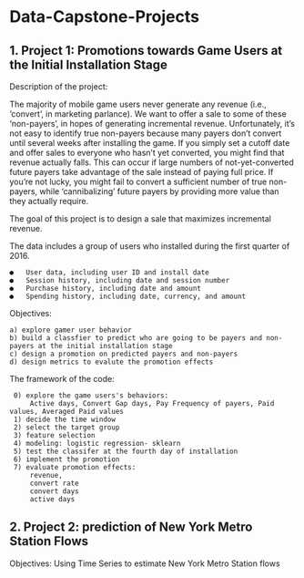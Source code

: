 # Data-Capstone-Projects

## 1. Project 1: Promotions towards Game Users at the Initial Installation Stage

Description of the project:

The majority of mobile game users never generate any revenue (i.e., ‘convert’, in marketing parlance). We want to offer a sale to some of these ‘non-payers’, in hopes of generating incremental revenue. Unfortunately, it’s not easy to identify true non-payers because many payers don’t convert until several weeks after installing the game. If you simply set a cutoff date and offer sales to everyone who hasn’t yet converted, you might find that revenue actually falls. This can occur if large numbers of not-yet-converted future payers take advantage of the sale instead of paying full price. If you’re not lucky, you might fail to convert a sufficient number of true non-payers, while ‘cannibalizing’ future payers by providing more value than they actually require.

The goal of this project is to design a sale that maximizes incremental revenue.

The data includes a group of users who installed during the first quarter of 2016.

    ●	User data, including user ID and install date
    ●	Session history, including date and session number
    ●	Purchase history, including date and amount
    ●	Spending history, including date, currency, and amount

Objectives: 

    a) explore gamer user behavior
    b) build a classfier to predict who are going to be payers and non-payers at the initial installation stage
    c) design a promotion on predicted payers and non-payers
    d) design metrics to evalute the promotion effects                  
 
 The framework of the code:
  
     0) explore the game users's behaviors:
         Active days, Convert Gap days, Pay Frequency of payers, Paid values, Averaged Paid values
     1) decide the time window
     2) select the target group
     3) feature selection
     4) modeling: logistic regression- sklearn
     5) test the classifer at the fourth day of installation
     6) implement the promotion
     7) evaluate promotion effects:
         revenue, 
         convert rate
         convert days
         active days
    


## 2. Project 2: prediction of New York Metro Station Flows

 Objectives: Using Time Series to estimate New York Metro Station flows

